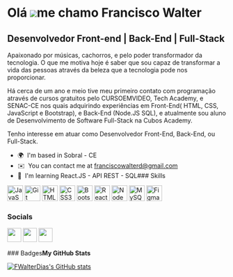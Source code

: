 Olá ![](https://user-images.githubusercontent.com/18350557/176309783-0785949b-9127-417c-8b55-ab5a4333674e.gif)me chamo Francisco Walter
========================================================================================================================================

Desenvolvedor Front-end | Back-End | Full-Stack
-----------------------------------------------

<p text-align="justify">
      Apaixonado por músicas, cachorros, e pelo poder transformador da tecnologia. O que me motiva hoje é saber que sou capaz de transformar a vida das pessoas através da beleza que a tecnologia pode nos proporcionar. 
</p>
<p text-align="justify">
      Há cerca de um ano e meio tive meu primeiro contato com programação através de cursos gratuitos pelo CURSOEMVIDEO, Tech Academy, e SENAC-CE nos quais adquirindo experiências em Front-End( HTML, CSS, JavaScript e Bootstrap), e Back-End (Node.JS SQL), e atualmente sou aluno de Desenvolvimento de Software Full-Stack na Cubos Academy. 
</p>
<p text-align="justify">
      Tenho interesse em atuar como Desenvolvedor Front-End, Back-End, ou Full-Stack.
</p>


*   🌍  I'm based in Sobral - CE
*   ✉️  You can contact me at [franciscowalterd@gmail.com](mailto:franciscowalterd@gmail.com)
*   🧠  I'm learning React.JS - API REST - SQL### Skills 
<p align="left">
<a href="https://developer.mozilla.org/en-US/docs/Web/JavaScript" target="_blank" rel="noreferrer"><img src="https://raw.githubusercontent.com/danielcranney/readme-generator/main/public/icons/skills/javascript-colored.svg" width="36" height="36" alt="JavaScript" /></a>
<a href="https://git-scm.com/" target="_blank" rel="noreferrer"><img src="https://raw.githubusercontent.com/danielcranney/readme-generator/main/public/icons/skills/git-colored.svg" width="36" height="36" alt="Git" /></a>
<a href="https://developer.mozilla.org/en-US/docs/Glossary/HTML5" target="_blank" rel="noreferrer"><img src="https://raw.githubusercontent.com/danielcranney/readme-generator/main/public/icons/skills/html5-colored.svg" width="36" height="36" alt="HTML5" /></a>
<a href="https://www.w3.org/TR/CSS/#css" target="_blank" rel="noreferrer"><img src="https://raw.githubusercontent.com/danielcranney/readme-generator/main/public/icons/skills/css3-colored.svg" width="36" height="36" alt="CSS3" /></a>
<a href="https://getbootstrap.com/" target="_blank" rel="noreferrer"><img src="https://raw.githubusercontent.com/danielcranney/readme-generator/main/public/icons/skills/bootstrap-colored.svg" width="36" height="36" alt="Bootstrap" /></a>
<a href="https://reactjs.org/" target="_blank" rel="noreferrer"><img src="https://raw.githubusercontent.com/danielcranney/readme-generator/main/public/icons/skills/react-colored.svg" width="36" height="36" alt="React" /></a>
<a href="https://nodejs.org/en/" target="_blank" rel="noreferrer"><img src="https://raw.githubusercontent.com/danielcranney/readme-generator/main/public/icons/skills/nodejs-colored.svg" width="36" height="36" alt="NodeJS" /></a>
<a href="https://www.mysql.com/" target="_blank" rel="noreferrer"><img src="https://raw.githubusercontent.com/danielcranney/readme-generator/main/public/icons/skills/mysql-colored.svg" width="36" height="36" alt="MySQL" /></a>
<a href="https://www.figma.com/" target="_blank" rel="noreferrer"><img src="https://raw.githubusercontent.com/danielcranney/readme-generator/main/public/icons/skills/figma-colored.svg" width="36" height="36" alt="Figma" /></a>
</p>
                    
### Socials


<p align="left">
                          
<a href="https://www.github.com/FWalterDias" target="_blank" rel="noreferrer"><img src="https://raw.githubusercontent.com/danielcranney/readme-generator/main/public/icons/socials/github.svg" width="32" height="32" /></a>   <a href="http://www.instagram.com/johannwerther" target="_blank" rel="noreferrer"><img src="https://raw.githubusercontent.com/danielcranney/readme-generator/main/public/icons/socials/instagram.svg" width="32" height="32" /></a>   <a href="https://www.linkedin.com/in/francisco-walter/" target="_blank" rel="noreferrer"><img src="https://raw.githubusercontent.com/danielcranney/readme-generator/main/public/icons/socials/linkedin.svg" width="32" height="32" /></a> 

      
</p>### Badges<b>My GitHub Stats</b>

<a href="http://www.github.com/FWalterDias"><img src="https://github-readme-stats.vercel.app/api?username=FWalterDias&show_icons=true&hide=&count_private=true&title_color=0891b2&text_color=ffffff&icon_color=0891b2&bg_color=1c1917&hide_border=true&show_icons=true" alt="FWalterDias's GitHub stats" /></a>
